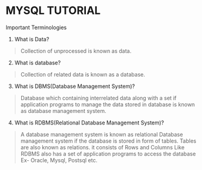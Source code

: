 # MYSQL TUTORIAL

Important Terminologies

1. What is Data?

>Collection of unprocessed is known as data.

2. What is database?

>Collection of related data is known as a database.

3. What is DBMS(Database Management System)?

>Database which containing interrelated data along with a set if application programs to manage the data stored in database is known as database management system. 

4. What is RDBMS(Relational Database Management System)?
>A database management system is known as relational Database management system if the database is stored in form of tables. Tables are also known as relations. it consists of Rows and Columns Like RDBMS also has a set of application programs to access the database
Ex- Oracle, Mysql, Postsql etc.


